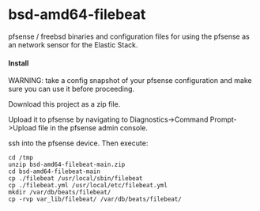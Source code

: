 # bsd-amd64-filebeat
pfsense / freebsd binaries and configuration files for using the pfsense as an network sensor for the Elastic Stack. 

#### Install

WARNING: take a config snapshot of your pfsense configuration and make sure you can use it before proceeding.

Download this project as a zip file.

Upload it to pfsense by navigating to Diagnostics->Command Prompt->Upload file in the pfsense admin console.

ssh into the pfsense device. Then execute:

    cd /tmp
    unzip bsd-amd64-filebeat-main.zip
    cd bsd-amd64-filebeat-main
    cp ./filebeat /usr/local/sbin/filebeat
    cp ./filebeat.yml /usr/local/etc/filebeat.yml
    mkdir /var/db/beats/filebeat/
    cp -rvp var_lib/filebeat/ /var/db/beats/filebeat/



